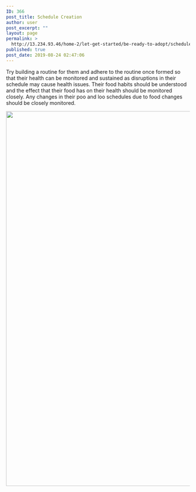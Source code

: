 ```yaml
---
ID: 366
post_title: Schedule Creation
author: user
post_excerpt: ""
layout: page
permalink: >
  http://13.234.93.46/home-2/let-get-started/be-ready-to-adopt/schedule-creation/
published: true
post_date: 2019-08-24 02:47:06
---
```

<p>Try building a routine for them and adhere to the routine once formed so that their health can be monitored and sustained as disruptions in their schedule may cause health issues. Their food habits should be understood and the effect that their food has on their health should be monitored closely. Any changes in their poo and loo schedules due to food changes should be closely monitored.</p>		
										<img width="678" height="1024" src="http://13.234.93.46/wp-content/uploads/2019/08/creation-678x1024.jpg" alt="" srcset="http://13.234.93.46/wp-content/uploads/2019/08/creation-678x1024.jpg 678w, http://13.234.93.46/wp-content/uploads/2019/08/creation-199x300.jpg 199w, http://13.234.93.46/wp-content/uploads/2019/08/creation-768x1160.jpg 768w" sizes="(max-width: 678px) 100vw, 678px" />
